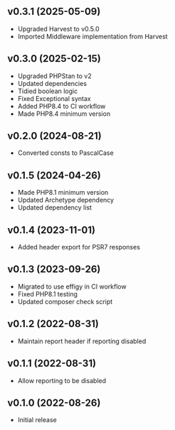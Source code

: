 ## v0.3.1 (2025-05-09)
* Upgraded Harvest to v0.5.0
* Imported Middleware implementation from Harvest

## v0.3.0 (2025-02-15)
* Upgraded PHPStan to v2
* Updated dependencies
* Tidied boolean logic
* Fixed Exceptional syntax
* Added PHP8.4 to CI workflow
* Made PHP8.4 minimum version

## v0.2.0 (2024-08-21)
* Converted consts to PascalCase

## v0.1.5 (2024-04-26)
* Made PHP8.1 minimum version
* Updated Archetype dependency
* Updated dependency list

## v0.1.4 (2023-11-01)
* Added header export for PSR7 responses

## v0.1.3 (2023-09-26)
* Migrated to use effigy in CI workflow
* Fixed PHP8.1 testing
* Updated composer check script

## v0.1.2 (2022-08-31)
* Maintain report header if reporting disabled

## v0.1.1 (2022-08-31)
* Allow reporting to be disabled

## v0.1.0 (2022-08-26)
* Initial release
